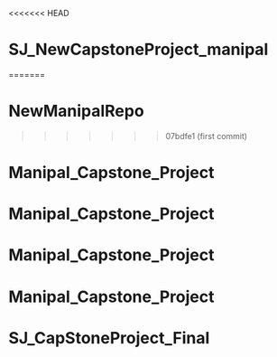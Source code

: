 <<<<<<< HEAD
# SJ_NewCapstoneProject_manipal
=======
# NewManipalRepo
>>>>>>> 07bdfe1 (first commit)
# Manipal_Capstone_Project
# Manipal_Capstone_Project
# Manipal_Capstone_Project
# Manipal_Capstone_Project
# SJ_CapStoneProject_Final

